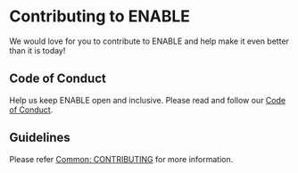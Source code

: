 # Contributing to ENABLE

We would love for you to contribute to ENABLE and help make it even better than it is today!

## Code of Conduct

Help us keep ENABLE open and inclusive.
Please read and follow our [Code of Conduct](CODE_OF_CONDUCT.md).

## Guidelines

Please refer [Common: CONTRIBUTING](https://github.com/enabletechnologies/common/blob/main/CONTRIBUTING.md) for more information.
